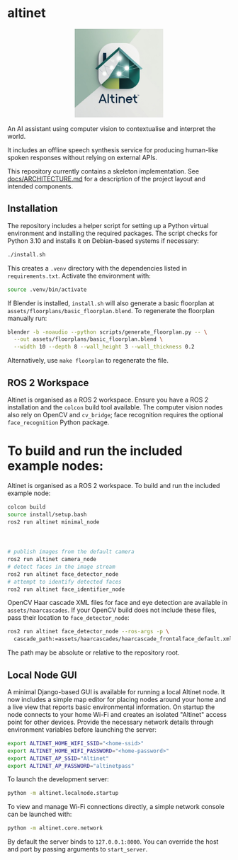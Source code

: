 # altinet

<p align="center">
  <img src="docs/logo.png" alt="Altinet logo" width="200">
</p>

An AI assistant using computer vision to contextualise and interpret the world.

It includes an offline speech synthesis service for producing human-like
spoken responses without relying on external APIs.

This repository currently contains a skeleton implementation. See
[docs/ARCHITECTURE.md](docs/ARCHITECTURE.md) for a description of the project
layout and intended components.

## Installation

The repository includes a helper script for setting up a Python virtual
environment and installing the required packages. The script checks for
Python 3.10 and installs it on Debian-based systems if necessary:

```bash
./install.sh
```

This creates a `.venv` directory with the dependencies listed in
`requirements.txt`. Activate the environment with:

```bash
source .venv/bin/activate
```
If Blender is installed, `install.sh` will also generate a basic floorplan at `assets/floorplans/basic_floorplan.blend`. To regenerate the floorplan manually run:

```bash
blender -b -noaudio --python scripts/generate_floorplan.py -- \
  --out assets/floorplans/basic_floorplan.blend \
  --width 10 --depth 8 --wall_height 3 --wall_thickness 0.2
```


Alternatively, use `make floorplan` to regenerate the file.
## ROS 2 Workspace



 
Altinet is organised as a ROS 2 workspace. Ensure you have a ROS 2
installation and the `colcon` build tool available. The computer vision
nodes also rely on OpenCV and `cv_bridge`; face recognition requires the
optional `face_recognition` Python package.

To build and run the included example nodes:
=======

Altinet is organised as a ROS 2 workspace. To build and run the included
example node:
 
 

```bash
colcon build
source install/setup.bash
ros2 run altinet minimal_node


 
# publish images from the default camera
ros2 run altinet camera_node
# detect faces in the image stream
ros2 run altinet face_detector_node
# attempt to identify detected faces
ros2 run altinet face_identifier_node

```

OpenCV Haar cascade XML files for face and eye detection are available in
`assets/haarcascades`. If your OpenCV build does not include these files,
pass their location to `face_detector_node`:

```bash
ros2 run altinet face_detector_node --ros-args -p \
  cascade_path:=assets/haarcascades/haarcascade_frontalface_default.xml
```

The path may be absolute or relative to the repository root.



 
## Local Node GUI

A minimal Django-based GUI is available for running a local Altinet node.
It now includes a simple map editor for placing nodes around your home and a
live view that reports basic environmental information. On startup the node
connects to your home Wi-Fi and creates an isolated "Altinet" access point for
other devices. Provide the necessary network details through environment
variables before launching the server:

```bash
export ALTINET_HOME_WIFI_SSID="<home-ssid>"
export ALTINET_HOME_WIFI_PASSWORD="<home-password>"
export ALTINET_AP_SSID="Altinet"
export ALTINET_AP_PASSWORD="altinetpass"
```

To launch the development server:

```bash
python -m altinet.localnode.startup
```

To view and manage Wi-Fi connections directly, a simple network console can be
launched with:

```bash
python -m altinet.core.network
```

By default the server binds to `127.0.0.1:8000`. You can override the host
and port by passing arguments to `start_server`.
